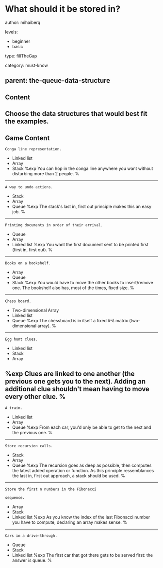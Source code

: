 # What should it be stored in?
author: mihaiberq

levels:

  - beginner
  - basic

type: fillTheGap

category: must-know

parent: the-queue-data-structure
---
## Content

Choose the data structures that would best fit the examples.
---
## Game Content

```
Conga line representation.
```
* Linked list
* Array
* Stack
%exp
You can hop in the conga line anywhere you want without disturbing more than 2 people.
%
---

```
A way to undo actions.
```
* Stack
* Array
* Queue
%exp
The stack's last in, first out principle makes this an easy job.
%
---
```
Printing documents in order of their arrival.
```
* Queue
* Array
* Linked list
%exp
You want the first document sent to be printed first (first in, first out).
%
---
```
Books on a bookshelf.
```
* Array
* Queue
* Stack
%exp
You would have to move the other books to insert/remove one. The bookshelf also has, most of the times, fixed size.
%
---
```
Chess board.
```
* Two-dimensional Array
* Linked list
* Queue
%exp
The chessboard is in itself a fixed `8*8` matrix (two-dimensional array).
%
---
```
Egg hunt clues.
```
* Linked list
* Stack
* Array

%exp
Clues are linked to one another (the previous one gets you to the next). Adding an additional clue shouldn't mean having to move every other clue.
%
---
```
A train.
```
* Linked list
* Array
* Queue
%exp
From each car, you'd only be able to get to the next and the previous one.
%
---
```
Store recursion calls.
```
* Stack
* Array
* Queue
%exp
The recursion goes as deep as possible, then computes the latest added operation or function. As this principle ressemblances the last in, first out approach, a stack should be used.
%
---
```
Store the first n numbers in the Fibonacci

sequence.
```

* Array
* Stack
* Linked list
%exp
As you know the index of the last Fibonacci number you have to compute, declaring an array makes sense.
%
---
```
Cars in a drive-through.
```
* Queue
* Stack
* Linked list
%exp
The first car that got there gets to be served first: the answer is queue.
%
